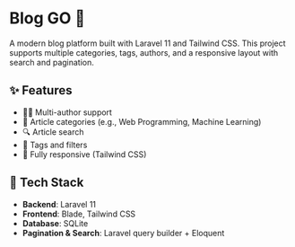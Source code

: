 # Blog GO 📰

A modern blog platform built with Laravel 11 and Tailwind CSS. This project supports multiple categories, tags, authors, and a responsive layout with search and pagination.

## ✨ Features

- 🧑‍💻 Multi-author support
- 🧾 Article categories (e.g., Web Programming, Machine Learning)
- 🔍 Article search
- 🔖 Tags and filters
- 📱 Fully responsive (Tailwind CSS)

## 🚀 Tech Stack

- **Backend**: Laravel 11
- **Frontend**: Blade, Tailwind CSS
- **Database**: SQLite
- **Pagination & Search**: Laravel query builder + Eloquent
